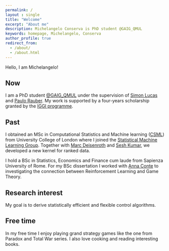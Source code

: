 ```yaml
---
permalink: /
layout : single
title: "Welcome"
excerpt: "About me"
description: Michelangelo Conserva is PhD student @GAIG_QMUL
keywords: homepage, Michelangelo, Conserva
author_profile: true
redirect_from: 
  - /about/
  - /about.html
---
```


Hello, I am Michelangelo!

## Now

I am a PhD student [@GAIG_QMUL](https://gaigresearch.github.io/) under the supervision of [Simon Lucas](http://www.eecs.qmul.ac.uk/profiles/lucassimon.html) and [Paulo Rauber](http://paulorauber.com/).
My work is supported by a four-years scholarship granted by the [IGGI programme](http://iggi.org.uk/).

## Past

I obtained an MSc in Computational Statistics and Machine learning ([CSML](http://www.csml.ucl.ac.uk/)) from University College of London where I joined the [Statistical Machine Learning Group](https://sml-group.cc/#people).
Together with [Marc Deisenroth](https://deisenroth.cc) and [Sesh Kumar](https://seshkumar.github.io), we developed a new kernel for ranked data.

I hold a BSc in Statistics, Economics and Finance cum laude from Sapienza University of Rome. For my BSc dissertation I worked with [Anna Conte](https://www.dss.uniroma1.it/it/dipartimento/persone/conte-anna) to investigating the connection between Reinforcement Learning and Game Theory.


## Research interest

My goal is to derive statistically efficient and flexible control algorithms.


## Free time

In my free time I enjoy playing grand strategy games like the one from Paradox and Total War series.
I also love cooking and reading interesting books.